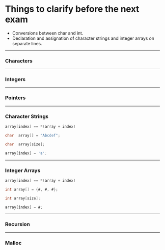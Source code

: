 # Things to clarify before the next exam
- Conversions between char and int.
- Declaration and assignation of character strings and integer arrays on separate lines.

---
### Characters

---
### Integers

---
### Pointers

---
### Character Strings

```c
array[index] == *(array + index)
```
```c
char  array[] = "Abcdef";
```
```c
char  array[size];

array[index] = 'a';
```
---
### Integer Arrays

```c
array[index] == *(array + index)
```
```c
int array[] = {#, #, #};
```
```c
int array[size];

array[index] = #;
```
---
### Recursion

---
### Malloc
